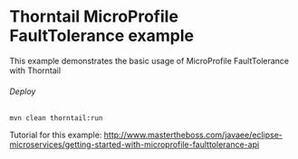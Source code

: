 Thorntail MicroProfile FaultTolerance example
=====================================

This example demonstrates the basic usage of MicroProfile FaultTolerance with Thorntail

###### Deploy
```shell
mvn clean thorntail:run
```
 
Tutorial for this example: http://www.mastertheboss.com/javaee/eclipse-microservices/getting-started-with-microprofile-faulttolerance-api 
